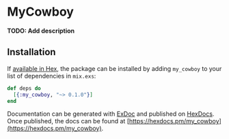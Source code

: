 # MyCowboy

**TODO: Add description**

## Installation

If [available in Hex](https://hex.pm/docs/publish), the package can be installed
by adding `my_cowboy` to your list of dependencies in `mix.exs`:

```elixir
def deps do
  [{:my_cowboy, "~> 0.1.0"}]
end
```

Documentation can be generated with [ExDoc](https://github.com/elixir-lang/ex_doc)
and published on [HexDocs](https://hexdocs.pm). Once published, the docs can
be found at [https://hexdocs.pm/my_cowboy](https://hexdocs.pm/my_cowboy).

